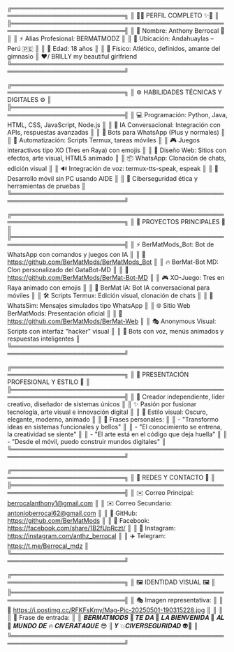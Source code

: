 ╔════════════════════════════════════════════════════════════════════════════╗ ║                     🧠✨ PERFIL COMPLETO ✨🧠         ║ ╠════════════════════════════════════════════════════════════════════════════╣ ║  👤 Nombre: Anthony Berrocal 🤫                   ║ ║  ⚡ Alias Profesional: BERMATMODZ                                  ║ ║  📍 Ubicación: Andahuaylas – Perú 🇵🇪                                ║ ║  📆 Edad: 18 años                                                  ║ ║  🧬 Físico: Atlético, definidos, amante del gimnasio ║ 
❤️/ BRILLY my beautiful girlfriend 
╚════════════════════════════════════════════════════════════════════════════╝

╔════════════════════════════════════════════════════════════════════════════╗ ║                ⚙️ HABILIDADES TÉCNICAS Y DIGITALES ⚙️                  ║ ╠════════════════════════════════════════════════════════════════════════════╣ ║  💻 Programación: Python, Java, HTML, CSS, JavaScript, Node.js     ║ ║  🧠 IA Conversacional: Integración con APIs, respuestas avanzadas  ║ ║  📲 Bots para WhatsApp (Plus y normales)                                ║ ║  🔄 Automatización: Scripts Termux, tareas móviles                 ║ ║  🎮 Juegos interactivos tipo XO (Tres en Raya) con emojis              ║ ║  🎨 Diseño Web: Sitios con efectos, arte visual, HTML5 animado     ║ ║  📦 WhatsApp: Clonación de chats, edición visual     ║ ║  🔊 Integración de voz: termux-tts-speak, espeak                   ║ ║  📱 Desarrollo móvil sin PC usando AIDE                                 ║ ║  🔐 Ciberseguridad ética y herramientas de pruebas                     ║ ╚════════════════════════════════════════════════════════════════════════════╝

╔════════════════════════════════════════════════════════════════════════════╗ ║                       🌟 PROYECTOS PRINCIPALES 🌟                       ║ ╠════════════════════════════════════════════════════════════════════════════╣ ║  ⚡ BerMatMods_Bot: Bot de WhatsApp con comandos y juegos con IA       ║ ║     🔗 https://github.com/BerMatMods/BerMatMods_Bot                         ║ ║  🔥 BerMat-Bot MD: Clon personalizado del GataBot-MD                   ║ ║     🔗 https://github.com/BerMatMods/BerMat-Bot-MD                          ║ ║  🎮 XO-Juego: Tres en Raya animado con emojis                           ║ ║  🧠 BerMat IA: Bot IA conversacional para móviles                       ║ ║  🛠️ Scripts Termux: Edición visual, clonación de chats      ║ ║  💬 WhatsSim: Mensajes simulados tipo WhatsApp                          ║ ║  🌐 Sitio Web BerMatMods: Presentación oficial                          ║ ║     🔗 https://github.com/BerMatMods/BerMat-Web                             ║ ║  🎭 Anonymous Visual: Scripts con interfaz "hacker" visual              ║ ║  🤖 Bots con voz, menús animados y respuestas inteligentes              ║ ╚════════════════════════════════════════════════════════════════════════════╝

╔════════════════════════════════════════════════════════════════════════════╗ ║                💼 PRESENTACIÓN PROFESIONAL Y ESTILO 💼                 ║ ╠════════════════════════════════════════════════════════════════════════════╣ ║  🎯 Creador independiente, líder creativo, diseñador de sistemas únicos ║ ║  ✨ Pasión por fusionar tecnología, arte visual e innovación digital    ║ ║  🎨 Estilo visual: Oscuro, elegante, moderno, animado              ║ ║  🧬 Frases personales:                                                 ║ ║     - "Transformo ideas en sistemas funcionales y bellos"             ║ ║     - "El conocimiento se entrena, la creatividad se siente"          ║ ║     - "El arte está en el código que deja huella"                     ║ ║     - "Desde el móvil, puedo construir mundos digitales"              ║ ╚════════════════════════════════════════════════════════════════════════════╝

╔════════════════════════════════════════════════════════════════════════════╗ ║                           📲 REDES Y CONTACTO 📲                        ║ ╠════════════════════════════════════════════════════════════════════════════╣ ║  ✉️ Correo Principal: berrocalanthony1@gmail.com                       ║ ║  ✉️ Correo Secundario: antonioberrocal62@gmail.com                     ║ ║  🐙 GitHub: https://github.com/BerMatMods                              ║ ║  📘 Facebook: https://facebook.com/share/1B2fUpRczt/                   ║ ║  📸 Instagram: https://instagram.com/anthz_berrocal                    ║ ║  ✈️ Telegram:   https://t.me/Berrocal_mdz                            ║ ╚════════════════════════════════════════════════════════════════════════════╝

╔════════════════════════════════════════════════════════════════════════════╗ ║                         🖼️ IDENTIDAD VISUAL 🖼️                         ║ ╠════════════════════════════════════════════════════════════════════════════╣ ║  🎭 Imagen representativa:                                             ║ ║     🔗 https://i.postimg.cc/RFKFsKmy/Mag-Pic-20250501-190315228.jpg        ║ ║                                                                            ║ ║  💬 Frase de entrada:                                                  ║ ║     𝑩𝑬𝑹𝑴𝑨𝑻𝑴𝑶𝑫𝑺 🫦 𝑻𝑬 𝑫𝑨 🤡 𝑳𝑨 𝑩𝑰𝑬𝑵𝑽𝑬𝑵𝑰𝑫𝑨 👹 𝑨𝑳 🔪 𝑴𝑼𝑵𝑫𝑶 𝑫𝑬 🔥 𝑪𝑰𝑽𝑬𝑹𝑨𝑻𝑨𝑸𝑼𝑬 😎 ║     𝒀 💥𝑪𝑰𝑽𝑬𝑹𝑺𝑬𝑮𝑼𝑹𝑰𝑫𝑨𝑫 👽🤖                                            ║ ╚════════════════════════════════════════════════════════════════════════════╝
